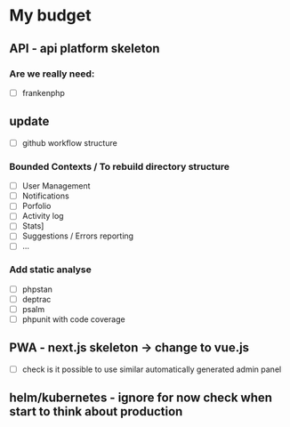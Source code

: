 # My budget

## API - api platform skeleton
### Are we really need:
- [ ] frankenphp

## update
- [ ] github workflow structure

### Bounded Contexts / To rebuild directory structure
- [ ] User Management
- [ ] Notifications
- [ ] Porfolio
- [ ] Activity log
- [ ] Stats]
- [ ] Suggestions / Errors reporting
- [ ] ...

### Add static analyse
- [ ] phpstan
- [ ] deptrac
- [ ] psalm
- [ ] phpunit with code coverage

## PWA - next.js skeleton -> change to vue.js 
- [ ] check is it possible to use similar automatically generated admin panel

## helm/kubernetes - ignore for now check when start to think about production

